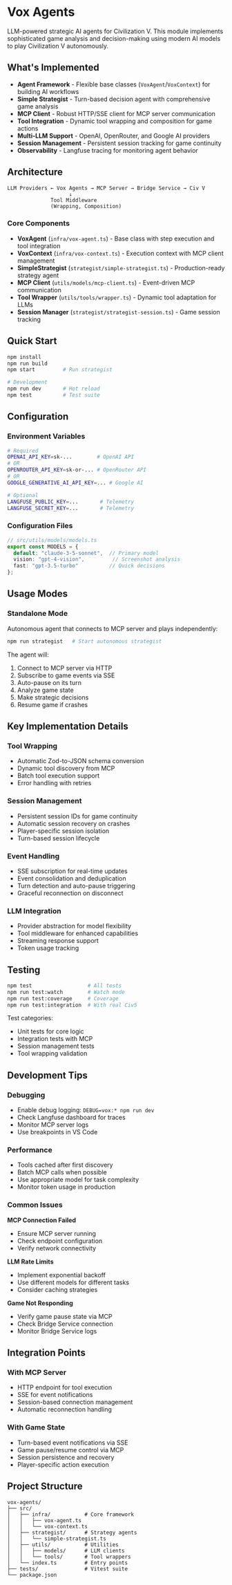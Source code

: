 # Vox Agents

LLM-powered strategic AI agents for Civilization V. This module implements sophisticated game analysis and decision-making using modern AI models to play Civilization V autonomously.

## What's Implemented

- **Agent Framework** - Flexible base classes (`VoxAgent`/`VoxContext`) for building AI workflows
- **Simple Strategist** - Turn-based decision agent with comprehensive game analysis
- **MCP Client** - Robust HTTP/SSE client for MCP server communication
- **Tool Integration** - Dynamic tool wrapping and composition for game actions
- **Multi-LLM Support** - OpenAI, OpenRouter, and Google AI providers
- **Session Management** - Persistent session tracking for game continuity
- **Observability** - Langfuse tracing for monitoring agent behavior

## Architecture

```
LLM Providers ← Vox Agents → MCP Server → Bridge Service → Civ V
                    ↓
              Tool Middleware
              (Wrapping, Composition)
```

### Core Components

- **VoxAgent** (`infra/vox-agent.ts`) - Base class with step execution and tool integration
- **VoxContext** (`infra/vox-context.ts`) - Execution context with MCP client management
- **SimpleStrategist** (`strategist/simple-strategist.ts`) - Production-ready strategy agent
- **MCP Client** (`utils/models/mcp-client.ts`) - Event-driven MCP communication
- **Tool Wrapper** (`utils/tools/wrapper.ts`) - Dynamic tool adaptation for LLMs
- **Session Manager** (`strategist/strategist-session.ts`) - Game session tracking

## Quick Start

```bash
npm install
npm run build
npm start         # Run strategist

# Development
npm run dev       # Hot reload
npm test          # Test suite
```

## Configuration

### Environment Variables
```bash
# Required
OPENAI_API_KEY=sk-...        # OpenAI API
# OR
OPENROUTER_API_KEY=sk-or-... # OpenRouter API
# OR
GOOGLE_GENERATIVE_AI_API_KEY=... # Google AI

# Optional
LANGFUSE_PUBLIC_KEY=...       # Telemetry
LANGFUSE_SECRET_KEY=...       # Telemetry
```

### Configuration Files
```typescript
// src/utils/models/models.ts
export const MODELS = {
  default: "claude-3-5-sonnet",  // Primary model
  vision: "gpt-4-vision",         // Screenshot analysis
  fast: "gpt-3.5-turbo"          // Quick decisions
};
```

## Usage Modes

### Standalone Mode
Autonomous agent that connects to MCP server and plays independently:

```bash
npm run strategist   # Start autonomous strategist
```

The agent will:
1. Connect to MCP server via HTTP
2. Subscribe to game events via SSE
3. Auto-pause on its turn
4. Analyze game state
5. Make strategic decisions
6. Resume game if crashes

## Key Implementation Details

### Tool Wrapping
- Automatic Zod-to-JSON schema conversion
- Dynamic tool discovery from MCP
- Batch tool execution support
- Error handling with retries

### Session Management
- Persistent session IDs for game continuity
- Automatic session recovery on crashes
- Player-specific session isolation
- Turn-based session lifecycle

### Event Handling
- SSE subscription for real-time updates
- Event consolidation and deduplication
- Turn detection and auto-pause triggering
- Graceful reconnection on disconnect

### LLM Integration
- Provider abstraction for model flexibility
- Tool middleware for enhanced capabilities
- Streaming response support
- Token usage tracking

## Testing

```bash
npm test                  # All tests
npm run test:watch        # Watch mode
npm run test:coverage     # Coverage
npm run test:integration  # With real Civ5
```

Test categories:
- Unit tests for core logic
- Integration tests with MCP
- Session management tests
- Tool wrapping validation

## Development Tips

### Debugging
- Enable debug logging: `DEBUG=vox:* npm run dev`
- Check Langfuse dashboard for traces
- Monitor MCP server logs
- Use breakpoints in VS Code

### Performance
- Tools cached after first discovery
- Batch MCP calls when possible
- Use appropriate model for task complexity
- Monitor token usage in production

### Common Issues

**MCP Connection Failed**
- Ensure MCP server running
- Check endpoint configuration
- Verify network connectivity

**LLM Rate Limits**
- Implement exponential backoff
- Use different models for different tasks
- Consider caching strategies

**Game Not Responding**
- Verify game pause state via MCP
- Check Bridge Service connection
- Monitor Bridge Service logs

## Integration Points

### With MCP Server
- HTTP endpoint for tool execution
- SSE for event notifications
- Session-based connection management
- Automatic reconnection handling

### With Game State
- Turn-based event notifications via SSE
- Game pause/resume control via MCP
- Session persistence and recovery
- Player-specific action execution

## Project Structure

```
vox-agents/
├── src/
│   ├── infra/           # Core framework
│   │   ├── vox-agent.ts
│   │   └── vox-context.ts
│   ├── strategist/      # Strategy agents
│   │   └── simple-strategist.ts
│   ├── utils/           # Utilities
│   │   ├── models/      # LLM clients
│   │   └── tools/       # Tool wrappers
│   └── index.ts         # Entry points
├── tests/               # Vitest suite
└── package.json
```